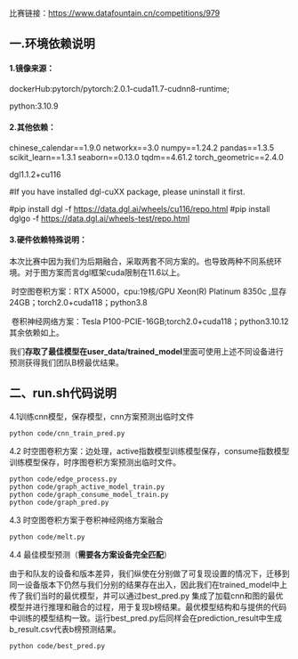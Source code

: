 比赛链接：https://www.datafountain.cn/competitions/979

## 一.环境依赖说明

#### 1.镜像来源：

  dockerHub:pytorch/pytorch:2.0.1-cuda11.7-cudnn8-runtime;

python:3.10.9

#### 2.其他依赖：

chinese_calendar==1.9.0
networkx==3.0
numpy==1.24.2
pandas==1.3.5
scikit_learn==1.3.1
seaborn==0.13.0
tqdm==4.61.2
torch_geometric==2.4.0

dgl1.1.2+cu116

#If you have installed dgl-cuXX package, please uninstall it first.

#pip install  dgl -f https://data.dgl.ai/wheels/cu116/repo.html 
#pip install  dglgo -f https://data.dgl.ai/wheels-test/repo.html

#### 3.**硬件依赖特殊说明**：

​	本次比赛中因为我们为后期融合，采取两套不同方案的。也导致两种不同系统环境。对于图方案而言dgl框架cuda限制在11.6以上。

​	时空图卷积方案：RTX A5000，cpu:19核/GPU Xeon(R) Platinum 8350c ,显存24GB；torch2.0+cuda118；python3.8

​	卷积神经网络方案：Tesla P100-PCIE-16GB;torch2.0+cuda118；python3.10.12其余依赖如上。

我们**存取了最佳模型在user_data/trained_model**里面可使用上述不同设备进行预测获得我们团队B榜最优结果。

## 二、run.sh代码说明

4.1训练cnn模型，保存模型，cnn方案预测出临时文件

```
python code/cnn_train_pred.py
```

4.2 时空图卷积方案：边处理，active指数模型训练模型保存，consume指数模型训练模型保存，时序图卷积方案预测出临时文件。

```
python code/edge_process.py
python code/graph_active_model_train.py
python code/graph_consume_model_train.py
python code/graph_pred.py
```

4.3 时空图卷积方案于卷积神经网络方案融合

```
python code/melt.py
```

4.4 最佳模型预测（**需要各方案设备完全匹配**）

由于和队友的设备和版本差异，我们纵使在分别做了可复现设置的情况下，迁移到同一设备版本下仍然与我们分别的结果存在出入，因此我们在trained_model中上传了我们当时的最优模型，并可以通过best_pred.py 集成了加载cnn和图的最优模型并进行推理和融合的过程，用于复现b榜结果。最优模型结构和与提供的代码中训练的模型结构一致。运行best_pred.py后同样会在prediction_result中生成b_result.csv代表b榜预测结果。

```
python code/best_pred.py
```





